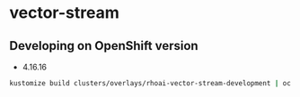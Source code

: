# vector-stream

## Developing on OpenShift version
* 4.16.16

```sh
kustomize build clusters/overlays/rhoai-vector-stream-development | oc create -f -
```


